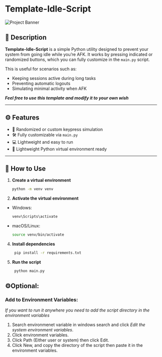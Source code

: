 # Template-Idle-Script

![Project Banner](./assets/banner.png) <!-- Placeholder for a banner or preview image -->

## 📖 Description
**Template-Idle-Script** is a simple Python utility designed to prevent your system from going idle while you’re AFK. 
It works by pressing indicated or randomized buttons, which you can fully customize in the `main.py` script.

This is useful for scenarios such as:
- Keeping sessions active during long tasks
- Preventing automatic logouts
- Simulating minimal activity when AFK


**_Feel free to use this template and modify it to your own wish_**


---

## ⚙️ Features
- 🔀 Randomized or custom keypress simulation
- 🛠️ Fully customizable via `main.py`
- 💻 Lightweight and easy to run
- 🐍 Lightweight Python virtual environment ready

---

## 🚀 How to Use

1. **Create a virtual environment**
   ```bash
   python -m venv venv
   ```

2. **Activate the virtual environment**
  - Windows:
    ```bash
    venv\Scripts\activate
    ```
  - macOS/Linux:
    ```bash
    source venv/bin/activate
    ```   
   
4. **Install dependencies**
   ```bash
    pip install -r requirements.txt
   ```   
   
6. **Run the script**
   ```bash
    python main.py
   ```

## ⚙️Optional:
### Add to Environment Variables:
_If you want to run it anywhere you need to add the script directory in the environment variables_
  1. Search environmenet variable in windows search and click _Edit the system environment variables_.
  2. Click environment variables.
  3. Click Path (Either user or system) then click Edit.
  4. Click New, and copy the directory of the script then paste it in the environment variables.
 
  
